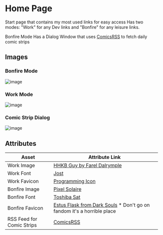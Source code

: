 # Home Page

Start page that contains my most used links for easy access
Has two modes: "Work" for any Dev links and "Bonfire" for any leisure links.

Bonfire Mode Has a Dialog Window that uses [ComicsRSS](https://github.com/ArtskydJ/comicsrss.com) to fetch daily comic strips

## Images

### Bonfire Mode

![image](https://github.com/Abazzi/homePage/assets/8884041/37dc0857-4ff5-43da-aeac-56d5b80808f9)

### Work Mode

![image](https://github.com/Abazzi/homePage/assets/8884041/2313bd6e-9b52-4c10-a190-03012254d7a9)

### Comic Strip Dialog

![image](https://github.com/Abazzi/homePage/assets/8884041/442bfdba-50d6-478a-a889-17d71b4a91f3)

## Attributes

| Asset                     | Attribute Link                                                                                                                          |
| ------------------------- | --------------------------------------------------------------------------------------------------------------------------------------- |
| Work Image                | [HHKB Guy by Farel Dalrymple](https://www.fareldal.com/)                                                                                |
| Work Font                 | [Jost](https://fonts.google.com/specimen/Jost)                                                                                          |
| Work Favicon              | [Programming Icon](https://www.iconfinder.com/icons/379416/programming_icon)                                                            |
| Bonfire Image             | [Pixel Solaire](https://www.deviantart.com/zedotagger/art/Dark-Souls-Solaire-537366036)                                                 |
| Bonfire Font              | [Toshiba Sat](https://int10h.org/oldschool-pc-fonts/fontlist/font?toshibasat_8x14)                                                      |
| Bonfire Favicon           | [Estus Flask from Dark Souls](<https://darksouls.fandom.com/wiki/Estus_Flask_(Dark_Souls)>) \* Don't go on fandom it's a horrible place |
| RSS Feed for Comic Strips | [ComicsRSS](https://github.com/ArtskydJ/comicsrss.com)                                                                                  |
